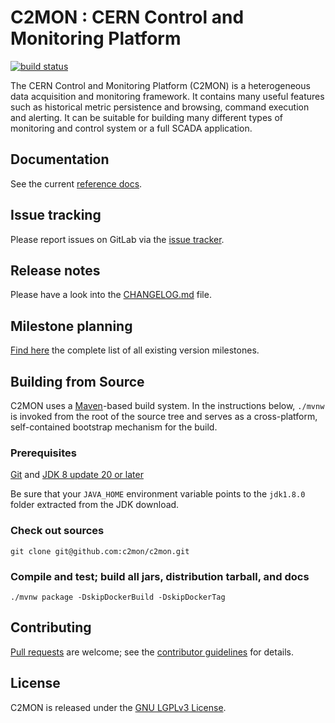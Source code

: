 # C2MON : CERN Control and Monitoring Platform
[![build status](https://gitlab.cern.ch/c2mon/c2mon/badges/master/build.svg)](https://gitlab.cern.ch/c2mon/c2mon/commits/master)

The CERN Control and Monitoring Platform (C2MON) is a heterogeneous data acquisition and monitoring framework. It contains many useful features
such as historical metric persistence and browsing, command execution and alerting. It can be suitable for building many different types
of monitoring and control system or a full SCADA application.

## Documentation
See the current [reference docs][].

## Issue tracking
Please report issues on GitLab via the [issue tracker][].

## Release notes
Please have a look into the [CHANGELOG.md][] file.

## Milestone planning
[Find here][] the complete list of all existing version milestones.

## Building from Source
C2MON uses a [Maven][]-based build system. In the instructions
below, `./mvnw` is invoked from the root of the source tree and serves as
a cross-platform, self-contained bootstrap mechanism for the build.

### Prerequisites

[Git][] and [JDK 8 update 20 or later][JDK8 build]

Be sure that your `JAVA_HOME` environment variable points to the `jdk1.8.0` folder
extracted from the JDK download.

### Check out sources
`git clone git@github.com:c2mon/c2mon.git`

### Compile and test; build all jars, distribution tarball, and docs
`./mvnw package -DskipDockerBuild -DskipDockerTag`

## Contributing
[Pull requests][] are welcome; see the [contributor guidelines][] for details.

## License
C2MON is released under the [GNU LGPLv3 License][].

[Javadoc]: https://c2mon.web.cern.ch/c2mon/javadoc/
[reference docs]: http://c2mon.web.cern.ch/c2mon/docs/latest/
[issue tracker]: https://gitlab.cern.ch/c2mon/c2mon/issues
[CHANGELOG.md]: /CHANGELOG.md
[Find here]: https://gitlab.cern.ch/c2mon/c2mon/milestones?state=all
[Maven]: http://maven.apache.org
[Git]: http://help.github.com/set-up-git-redirect
[JDK8 build]: http://www.oracle.com/technetwork/java/javase/downloads
[Pull requests]: http://help.github.com/send-pull-requests
[contributor guidelines]: /CONTRIBUTING.md
[GNU LGPLv3 License]: /LICENSE

